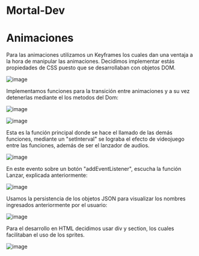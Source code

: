 # Mortal-Dev
# Animaciones
Para las animaciones utilizamos un Keyframes los cuales dan una ventaja a la hora de manipular las animaciones. Decidimos implementar estás propiedades de CSS puesto que se desarrollaban con objetos DOM.

![image](https://user-images.githubusercontent.com/114504563/206070556-b07edebb-0292-47a0-b7d8-759bf06d1c5e.png)

Implementamos funciones para la transición entre animaciones y a su vez detenerlas  mediante el los metodos del Dom:

![image](https://user-images.githubusercontent.com/114504563/206072199-ce0a2748-0f95-4663-af16-4120d22c7537.png)

![image](https://user-images.githubusercontent.com/114504563/206072387-ce999251-0470-457c-a998-45bffb3ce555.png)

Esta es la función principal donde se hace el llamado de las demás funciones, mediante un "setInterval" se lograba el efecto de videojuego entre las funciones, además de ser el lanzador de audios.

![image](https://user-images.githubusercontent.com/114504563/206073093-7e7246e4-7046-4748-ac1d-0adc0cdfa328.png)

En este evento sobre un botón "addEventListener", escucha la función Lanzar, explicada anteriormente:

![image](https://user-images.githubusercontent.com/114504563/206073954-056f84b5-94c8-4dcb-8e15-dd1c3e72c7e8.png)

Usamos la persistencia de los objetos JSON para visualizar los nombres ingresados anteriormente por el usuario:

![image](https://user-images.githubusercontent.com/114504563/206075186-426ff11d-4576-4b2f-9971-59b56d65b737.png)

Para el desarrollo en HTML decidimos usar div y section, los cuales facilitaban el uso de los sprites. 

![image](https://user-images.githubusercontent.com/114504563/206075874-b6b0c409-e8ec-4b6c-ac8a-5a883d3ad80c.png)

